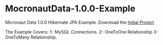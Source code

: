 # MocronautData-1.0.0-Example
Micronaut Data 1.0.0 Hibernate JPA Example. Download the [Initial Project](https://www.microstarter.io/?g=io.hashimati&artifact=DatabaseExample&build=Gradle&language=Java&profile=service&port=8080&javaVersion=8&viewFramework=Thymeleaf&d=data-hibernate-jpa,jdbc-hikari)


The Example Covers: 
1- MySQL Connections. 
2- OneToOne Relationship
3- OneToMany Relationship.
